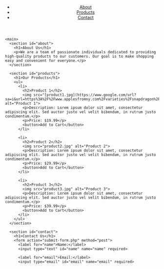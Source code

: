<!DOCTYPE html>
<html>
  <head>
    <title>My Online Store</title>
    <link rel="stylesheet" type="text/css" href="style.css">
  </head>
  <body>
    <header>
      <nav>
        <ul>
          <li><a href="#about">About</a></li>
          <li><a href="#products">Products</a></li>
          <li><a href="#contact">Contact</a></li>
        </ul>
      </nav>
    </header>

    <main>
      <section id="about">
        <h1>About Us</h1>
        <p>We are a team of passionate individuals dedicated to providing high-quality products to our customers. Our goal is to make shopping easy and convenient for everyone.</p>
      </section>

      <section id="products">
        <h1>Our Products</h1>
        <ul>
          <li>
            <h2>Product 1</h2>
            <img src="[product1.jpg](https://www.google.com/url?sa=i&url=https%3A%2F%2Fwww.applesfromny.com%2Fvarieties%2Fsnapdragon%2F&psig=AOvVaw0FANUHhaTlLZbV7mgIIR9_&ust=1676120898557000&source=images&cd=vfe&ved=0CBAQjRxqFwoTCJjdicWBi_0CFQAAAAAdAAAAABAN)" alt="Product 1">
            <p>Description: Lorem ipsum dolor sit amet, consectetur adipiscing elit. Sed auctor justo vel velit bibendum, in rutrum justo condimentum.</p>
            <p>Price: $19.99</p>
            <button>Add to Cart</button>
          </li>

          <li>
            <h2>Product 2</h2>
            <img src="product2.jpg" alt="Product 2">
            <p>Description: Lorem ipsum dolor sit amet, consectetur adipiscing elit. Sed auctor justo vel velit bibendum, in rutrum justo condimentum.</p>
            <p>Price: $29.99</p>
            <button>Add to Cart</button>
          </li>

          <li>
            <h2>Product 3</h2>
            <img src="product3.jpg" alt="Product 3">
            <p>Description: Lorem ipsum dolor sit amet, consectetur adipiscing elit. Sed auctor justo vel velit bibendum, in rutrum justo condimentum.</p>
            <p>Price: $39.99</p>
            <button>Add to Cart</button>
          </li>
        </ul>
      </section>

      <section id="contact">
        <h1>Contact Us</h1>
        <form action="submit-form.php" method="post">
          <label for="name">Name:</label>
          <input type="text" id="name" name="name" required>

          <label for="email">Email:</label>
          <input type="email" id="email" name="email" required>

         
